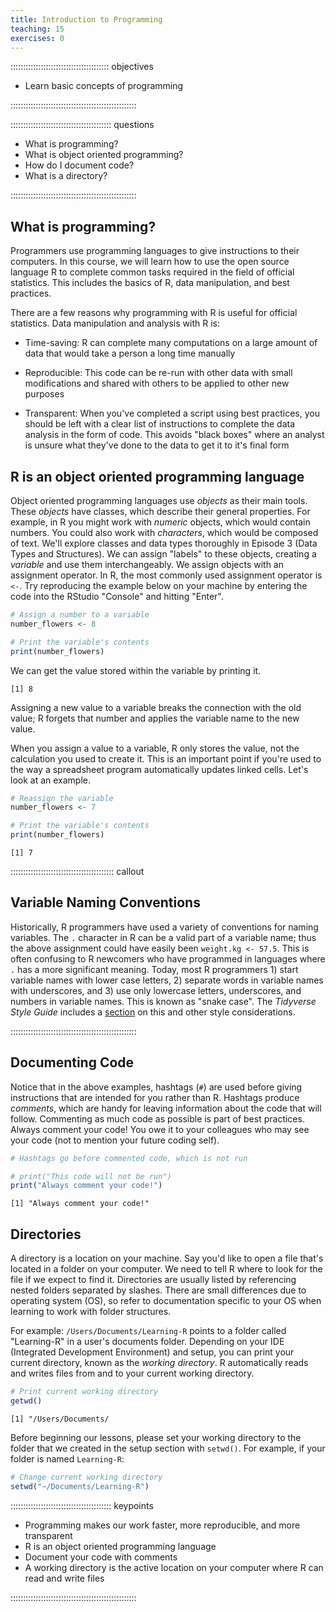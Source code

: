 ```yaml
---
title: Introduction to Programming
teaching: 15
exercises: 0
---
```


::::::::::::::::::::::::::::::::::::::: objectives

- Learn basic concepts of programming

::::::::::::::::::::::::::::::::::::::::::::::::::

:::::::::::::::::::::::::::::::::::::::: questions

- What is programming?
- What is object oriented programming?
- How do I document code?
- What is a directory?

::::::::::::::::::::::::::::::::::::::::::::::::::

## What is programming?

Programmers use programming languages to give instructions to their computers. In this course, we will learn how to use the open source language R to complete common tasks required in the field of official statistics. This includes the basics of R, data manipulation, and best practices.

There are a few reasons why programming with R is useful for official statistics. Data manipulation and analysis with R is:

- Time-saving: R can complete many computations on a large amount of data that would take a person a long time manually

- Reproducible: This code can be re-run with other data with small modifications and shared with others to be applied to other new purposes

- Transparent: When you've completed a script using best practices, you should be left with a clear list of instructions to complete the data analysis in the form of code. This avoids "black boxes" where an analyst is unsure what they've done to the data to get it to it's final form

## R is an object oriented programming language

Object oriented programming languages use *objects* as their main tools. These *objects* have classes, which describe their general properties. For example, in R you might work with *numeric* objects, which would contain numbers. You could also work with *characters*, which would be composed of text. We'll explore classes and data types thoroughly in Episode 3 (Data Types and Structures). We can assign "labels" to these objects, creating a *variable* and use them interchangeably. We assign objects with an assignment operator. In R, the most commonly used assignment operator is `<-`. Try reproducing the example below on your machine by entering the code into the RStudio "Console" and hitting "Enter".

```r
# Assign a number to a variable
number_flowers <- 8

# Print the variable's contents
print(number_flowers)
```

We can get the value stored within the variable by printing it.

```output
[1] 8
```

Assigning a new value to a variable breaks the connection with the old value; R forgets that number and applies the variable name to the new value.

When you assign a value to a variable, R only stores the value, not the calculation you used to create it. This is an important point if you're used to the way a spreadsheet program automatically updates linked cells. Let's look at an example.

```r
# Reassign the variable
number_flowers <- 7

# Print the variable's contents
print(number_flowers)
```

```output
[1] 7
```

:::::::::::::::::::::::::::::::::::::::::  callout

## Variable Naming Conventions

Historically, R programmers have used a variety of conventions for naming variables. The `.` character in R can be a valid part of a variable name; thus the above assignment could have
easily been `weight.kg <- 57.5`. This is often confusing to R newcomers who have programmed
in languages where `.` has a more significant meaning.
Today, most R programmers 1) start variable names with lower case letters, 2) separate words in variable names with underscores, and 3) use only lowercase letters, underscores, and
numbers in variable names. This is known as "snake case". The *Tidyverse Style Guide* includes
a [section](https://style.tidyverse.org/syntax.html) on this and other style considerations.

::::::::::::::::::::::::::::::::::::::::::::::::::

## Documenting Code

Notice that in the above examples, hashtags (`#`) are used before giving instructions that are intended for you rather than R. Hashtags produce *comments*, which are handy for leaving information about the code that will follow. Commenting as much code as possible is part of best practices. Always comment your code! You owe it to your colleagues who may see your code (not to mention your future coding self).

```r
# Hashtags go before commented code, which is not run

# print("This code will not be run")
print("Always comment your code!")
```

```output
[1] "Always comment your code!"
```

## Directories

A directory is a location on your machine. Say you'd like to open a file that's located in a folder on your computer. We need to tell R where to look for the file if we expect to find it. Directories are usually listed by referencing nested folders separated by slashes. There are small differences due to operating system (OS), so refer to documentation specific to your OS when learning to work with folder structures.

For example: `/Users/Documents/Learning-R` points to a folder called "Learning-R" in a user's documents folder. Depending on your IDE (Integrated Development Environment) and setup, you can print your current directory, known as the *working directory*. R automatically reads and writes files from and to your current working directory.

```r
# Print current working directory 
getwd()
```

```output
[1] "/Users/Documents/
```

Before beginning our lessons, please set your working directory to the folder that we created in the setup section with `setwd()`. For example, if your folder is named `Learning-R`:

```r
# Change current working directory 
setwd("~/Documents/Learning-R")
```

:::::::::::::::::::::::::::::::::::::::: keypoints

- Programming makes our work faster, more reproducible, and more transparent
- R is an object oriented programming language
- Document your code with comments
- A working directory is the active location on your computer where R can read and write files

::::::::::::::::::::::::::::::::::::::::::::::::::


